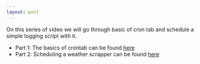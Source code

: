 ```yaml
---
layout: post
---
```


On this series of video we will go through basic of cron tab and schedule a simple logging script with it.

- Part 1: The basics of crontab can be found [here](https://www.youtube.com/watch?v=NoW3oalJvCM)
- Part 2: Scheduling a weather scrapper can be found [here](https://www.youtube.com/watch?v=foRmPsoDg0I)